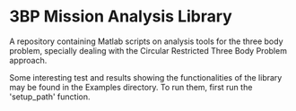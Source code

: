 # 3BP Mission Analysis Library
A repository containing Matlab scripts on analysis tools for the three body problem, specially dealing with the Circular Restricted Three Body Problem approach.

Some interesting test and results showing the functionalities of the library may be found in the Examples directory. To run them, first run the 'setup_path' function.
